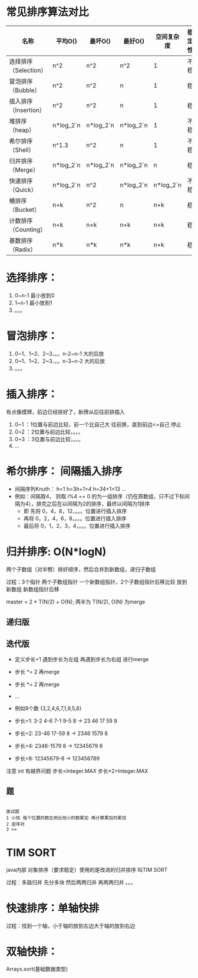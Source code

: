 # 常见排序算法对比

| 名称                  | 平均O()   | 最坏O()   | 最好O()   | 空间复杂度 | 稳定性 |
| --------------------- | --------- | --------- | --------- | ---------- | ------ |
| 选择排序（Selection） | n^2       | n^2       | n^2       | 1          | 不稳   |
| 冒泡排序（Bubble）    | n^2       | n^2       | n         | 1          | 稳     |
| 插入排序（Insertion） | n^2       | n^2       | n         | 1          | 稳     |
| 堆排序（heap）        | n*log_2`n | n*log_2`n | n*log_2`n | 1          | 不稳   |
| 希尔排序（Shell）     | n^1.3     | n^2       | n         | 1          | 不稳   |
| 归并排序（Merge）     | n*log_2`n | n*log_2`n | n*log_2`n | n          | 稳     |
| 快速排序（Quick）     | n*log_2`n | n^2       | n*log_2`n | n*log_2`n  | 不稳   |
| 桶排序（Bucket）      | n+k       | n^2       | n         | n+k        | 稳     |
| 计数排序（Counting）  | n+k       | n+k       | n+k       | n+k        | 稳     |
| 基数排序（Radix）     | n*k       | n*k       | n*k       | n+k        | 稳     |

# 选择排序：

1. 0~n-1 最小放到0
2. 1~n-1 最小放到1
3. 。。。

# 冒泡排序：

1. 0~1、1~2、2~3、。。n-2~n-1 大的后放
2. 0~1、1~2、2~3、。。n-3~n-2 大的后放
3. 。。。

# 插入排序：

有点像摸牌，前边已经排好了，新牌从后往前排插入

1. 0~1 ：1位置与前边比较，前一个比自己大 往前换，直到前边<=自己 停止
2. 0~2 ：2位置与前边比较，。。。
3. 0~3 ：3位置与前边比较，。。。
4. ...

# 希尔排序： 间隔插入排序

-  间隔序列Knuth： h=1 h=3*h+1=4 h=3*4+1=13 ...
- 例如：间隔取4， 则取 i%4 == 0 的为一组排序（仍在原数组，只不过下标间隔为4），排完之后在以间隔为2的排序，最终以间隔为1排序
  - 即 先将 0，4，8，12，。。。位置进行插入排序
  - 再将 0，2，4，6，8，。。。位置进行插入排序
  - 最后将 0，1，2，3，4，。。。位置进行插入排序

# 归并排序: O(N*logN)

两个子数组（对半劈）排好顺序，然后合并到新数组，递归子数组

过程：3个指针 两个子数组指针 一个新数组指针，2个子数组指针后移比较 放到新数组 新数组指针后移

master = 2 * T(N/2) + O(N);  两半为 T(N/2), O(N) 为merge

## 递归版



## 迭代版

- 定义步长=1 遇到步长为左组 再遇到步长为右组 进行merge
- 步长 *= 2 再merge
- 步长 *= 2 再merge
- ...

- 例如9个数 {3,2,4,6,7,1,9,5,8}
- 步长=1: 3-2 4-6 7-1 9-5 8 -> 23 46 17 59 8
- 步长=2: 23-46   17-59   8 -> 2346  1579  8
- 步长=4: 2346-1579       8 -> 12345679    8
- 步长=8: 12345679-8        -> 123456789

注意 int 有越界问题 步长<Integer.MAX 步长*2>Integer.MAX

## 题

```

面试题
1 小核 每个位置的数左侧比他小的数累加 再计算累加的累加
2 逆序对
3 >=
```



# TIM SORT

java内部 对象排序（要求稳定）使用的是改进的归并排序 叫TIM SORT

过程：多路归并 先分多块 然后两两归并 再两两归并 。。。

# 快速排序：单轴快排

过程：找到一个轴，小于轴的放到左边大于轴的放到右边

# 双轴快排：

Arrays.sort(基础数据类型)
